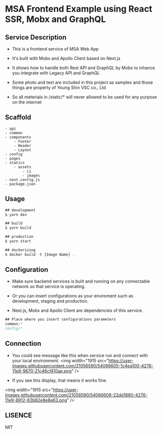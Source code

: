 # MSA Frontend Example using React SSR, Mobx and GraphQL

## Service Description

- This is a frontend service of MSA Web App

- It's built with Mobx and Apollo Client based on Next.js

- It shows how to handle both Rest API and GraphQL by Mobx to inhance you integrate with Legacy API and GraphQL

- Some photo and text are included in this project as samples and those things are property of Young Shin VSC co., Ltd

- So all meterials in /static/\* will never allowed to be used for any purpose on the internet

## Scaffold

    - api
    - common
    - components
        - Footer
        - Header
        - Layout
    - config
    - pages
    - statics
        - assets
            - ci
            - images
    - next.config.js
    - package.json

## Usage

```js
## development
$ yarn dev

## build
$ yarn build

## production
$ yarn start

## dockerizing
$ docker build -t {Image Name} .
```

## Configuration

- Make sure backend services is built and running on any connectable network so that service is operating.

- Or you can insert configurations as your enviroment such as development, staging and production.

- Next.js, Mobx and Apollo Client are dependencies of this service.

```js
## Place where you insert configurations parameters
common/*
config/*
```

## Connection

- You could see message like this when service run and connect with your local environment.
  <img width="1915 src="https://user-images.githubusercontent.com/21056590/54066605-1c4ea100-4276-11e9-9670-21c46cf410ae.png" />

- If you see this display, that means it works fine.

<img width="1915 src="https://user-images.githubusercontent.com/21056590/54066608-22dd1880-4276-11e9-8912-63b82e8e8e63.png" />

## LISENCE

MIT
